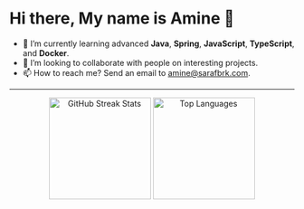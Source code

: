 # Hi there, My name is Amine 👋

- 🌱 I’m currently learning advanced **Java**, **Spring**, **JavaScript**, **TypeScript**, and **Docker**.
- 🤝 I’m looking to collaborate with people on interesting projects.
- 📫 How to reach me? Send an email to [amine@sarafbrk.com](mailto:amine@sarafbrk.com).

---

<div align="center">

  <!-- Streak Stats -->
  <img src="https://github-readme-streak-stats.herokuapp.com/?user=xuAMINE&theme=dark&background=000000&ring=00FF00&fire=00FF00&currStreakLabel=00FF00&sideLabels=FFFFFF" alt="GitHub Streak Stats" height="180px"/>

  <!-- Top Languages -->
  <img src="https://github-readme-stats.vercel.app/api/top-langs/?username=xuAMINE&layout=compact&theme=dark&bg_color=000000&title_color=FFFFFF&text_color=FFFFFF&icon_color=00FF00" alt="Top Languages" height="180px"/>

</div>



